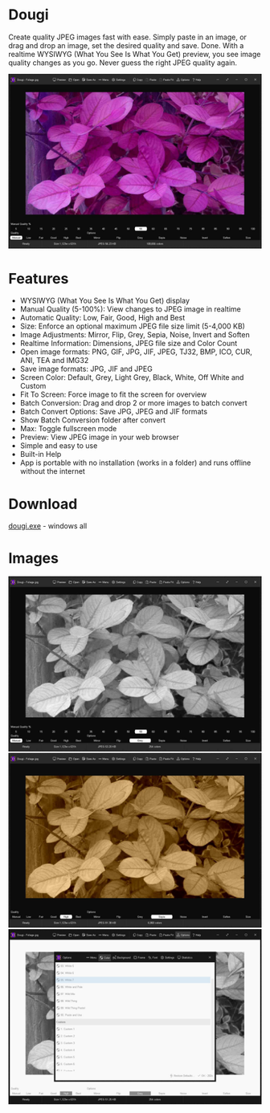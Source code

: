 # Dougi
Create quality JPEG images fast with ease.  Simply paste in an image, or drag and drop an image, set the desired quality and save.  Done.  With a realtime WYSIWYG (What You See Is What You Get) preview, you see image quality changes as you go.  Never guess the right JPEG quality again.

<img src="images/dougi-screenshot.jpg">

# Features
* WYSIWYG (What You See Is What You Get) display
* Manual Quality (5-100%): View changes to JPEG image in realtime
* Automatic Quality: Low, Fair, Good, High and Best
* Size: Enforce an optional maximum JPEG file size limit (5-4,000 KB) 
* Image Adjustments: Mirror, Flip, Grey, Sepia, Noise, Invert and Soften
* Realtime Information: Dimensions, JPEG file size and Color Count
* Open image formats: PNG, GIF, JPG, JIF, JPEG, TJ32, BMP, ICO, CUR, ANI, TEA and IMG32
* Save image formats: JPG, JIF and JPEG
* Screen Color: Default, Grey, Light Grey, Black, White, Off White and Custom
* Fit To Screen: Force image to fit the screen for overview
* Batch Conversion: Drag and drop 2 or more images to batch convert
* Batch Convert Options: Save JPG, JPEG and JIF formats
* Show Batch Conversion folder after convert
* Max: Toggle fullscreen mode
* Preview: View JPEG image in your web browser
* Simple and easy to use
* Built-in Help
* App is portable with no installation (works in a folder) and runs offline without the internet

# Download
<a href="src/dougi.exe">dougi.exe</a> - windows all

# Images
<img src="images/dougi-screenshot2.jpg">

<img src="images/dougi-screenshot3.jpg">

<img src="images/dougi-screenshot4.jpg">
